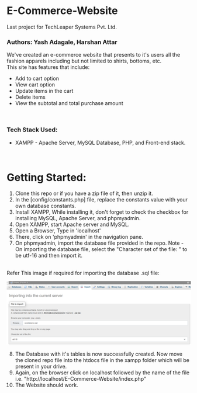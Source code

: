 # E-Commerce-Website
Last project for TechLeaper Systems Pvt. Ltd.
<br>
### Authors: Yash Adagale, Harshan Attar

We've created an e-commerce website that presents to it's users all the fashion apparels including but not limited to shirts, bottoms, etc.
<br>
This site has features that include:<br>
* Add to cart option
* View cart option
* Update items in the cart
* Delete items
* View the subtotal and total purchase amount
<br>

### Tech Stack Used:
* XAMPP - Apache Server, MySQL Database, PHP, and Front-end stack.
<br>

# Getting Started:
1. Clone this repo or if you have a zip file of it, then unzip it.
2. In the [config/constants.php] file, replace the constants value with your own database constants.
3. Install XAMPP, While installing it, don't forget to check the checkbox for installing MySQL, Apache Server, and phpmyadmin.
4. Open XAMPP, start Apache server and MySQL.
5. Open a Browser, Type in 'localhost'
6. There, click on 'phpmyadmin' in the navigation pane.
7. On phpmyadmin, import the database file provided in the repo. Note - On importing the database file, select the "Character set of the file: " to be utf-16 and then import it.
<br>
Refer This image if required for importing the database .sql file: <br>

![Import image](https://github.com/Yash0082/E-Commerce-Website/blob/fa2d1118115b100ec92aad02c5a34e4b201fb936/img/ReadMe_php_import_deets.png?raw=true)
<br>

8. The Database with it's tables is now successfully created. Now move the cloned repo file into the htdocs file in the xampp folder which will be present in your drive.
9. Again, on the browser click on localhost followed by the name of the file i.e. "http://localhost/E-Commerce-Website/index.php"
10. The Website should work.
